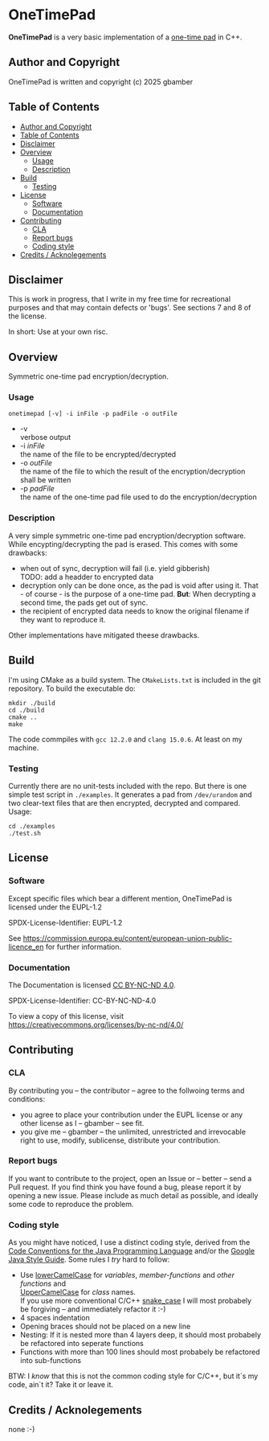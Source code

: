 <!-- 
  -- Documentation written and Copyright (c) 2025 gbamber
  -- Licensed under CC BY-NC-ND 4.0
  -- SPDX-License-Identifier: CC BY-NC-ND 4.0
  -- License URL: https://creativecommons.org/licenses/by-nc-nd/4.0/
  -->
# OneTimePad <!-- omit from toc -->

<b>OneTimePad</b> is a very basic implementation of a [one-time pad](https://en.wikipedia.org/wiki/One-time_pad "Wikipedia artice 'one-time pad'") in C++.

## Author and Copyright
OneTimePad is written and copyright (c) 2025 gbamber


## Table of Contents

- [Author and Copyright](#author-and-copyright)
- [Table of Contents](#table-of-contents)
- [Disclaimer](#disclaimer)
- [Overview](#overview)
  - [Usage](#usage)
  - [Description](#description)
- [Build](#build)
  - [Testing](#testing)
- [License](#license)
  - [Software](#software)
  - [Documentation](#documentation)
- [Contributing](#contributing)
  - [CLA](#cla)
  - [Report bugs](#report-bugs)
  - [Coding style](#coding-style)
- [Credits / Acknolegements](#credits--acknolegements)

## Disclaimer
This is work in progress, that I write in my free time for recreational purposes and that may contain defects or 'bugs'. See sections 7 and 8 of the license. 

In short: Use at your own risc.

## Overview

Symmetric one-time pad encryption/decryption.

### Usage

`onetimepad [-v] -i inFile -p padFile -o outFile`

* -v  
  verbose output
* -i *inFile*  
  the name of the file to be encrypted/decrypted
* -o *outFile*  
  the name of the file to which the result of the encryption/decryption shall be written
* -p *padFile*  
  the name of the one-time pad file used to do the encryption/decryption

### Description

A very simple symmetric one-time pad encryption/decryption software. While encypting/decrypting the pad is erased. This comes with some drawbacks:

* when out of sync, decryption will fail (i.e. yield gibberish)  
  TODO: add a headder to encrypted data
* decryption only can be done once, as the pad is void after using it. That - of course - is the purpose of a one-time pad. **But**: When decrypting a second time, the pads get out of sync.
* the recipient of encrypted data needs to know the original filename if they want to reproduce it.

Other implementations have mitigated theese drawbacks. 

## Build

I'm using CMake as a build system. The `CMakeLists.txt` is included in the git repository. To build the executable do:

    mkdir ./build
    cd ./build
    cmake ..
    make

The code commpiles with `gcc 12.2.0` and `clang 15.0.6`. At least on my machine.

### Testing

Currently there are no unit-tests included with the repo. But there is one simple 
test script in `./examples`. It generates a pad from `/dev/urandom` and two clear-text
files that are then encrypted, decrypted and compared. Usage:

    cd ./examples
    ./test.sh

## License

### Software

Except specific files which bear a different mention, OneTimePad is licensed under the EUPL-1.2

SPDX-License-Identifier: EUPL-1.2

See https://commission.europa.eu/content/european-union-public-licence_en for
further information.

### Documentation

The Documentation is licensed [CC BY-NC-ND 4.0](https://creativecommons.org/licenses/by-nc-nd/4.0/ "link to creativecommons.org"). 

SPDX-License-Identifier: CC-BY-NC-ND-4.0

To view a copy of this license, visit https://creativecommons.org/licenses/by-nc-nd/4.0/

## Contributing
### CLA
By contributing you  &ndash; the contributor &ndash; agree to the follwoing 
terms and conditions:
- you agree to place your contribution under the EUPL license or any other 
  license as I &ndash; gbamber &ndash; see fit.
- you give me &ndash; gbamber &ndash; the unlimited, unrestricted and 
  irrevocable right to use, modify, sublicense, distribute your contribution. 

### Report bugs
If you want to contribute to the project, open an Issue or &ndash; better 
&ndash; send a Pull request. If you find think you have found a bug, please 
report it by opening a new issue. Please include as much detail as possible, 
and ideally some code to reproduce the problem.

### Coding style
As you might have noticed, I use a distinct coding style, derived from the 
[Code Conventions for the Java Programming Language](
https://www.oracle.com/java/technologies/javase/codeconventions-introduction.html
"https://www.oracle.com/java/technologies/javase/codeconventions-introduction.html") 
and/or the [Google Java Style Guide](
https://google.github.io/styleguide/javaguide.html 
"https://google.github.io/styleguide/javaguide.html"). 
Some rules I *try* hard to follow:
- Use [lowerCamelCase](https://en.wikipedia.org/wiki/Camel_case 
  "https://en.wikipedia.org/wiki/Camel_case") for *variables*, *member-functions* and *other functions*
  and  
  [UpperCamelCase](
  https://en.wikipedia.org/wiki/Naming_convention_(programming)#Examples_of_multiple-word_identifier_formats 
  "https://en.wikipedia.org/wiki/Naming_convention_(programming)#Examples_of_multiple-word_identifier_formats")
  for *class* names.  
  If you use more conventional C/C++ [snake_case](
  https://en.wikipedia.org/wiki/Snake_case 
  "https://en.wikipedia.org/wiki/Snake_case") I will most probabely be 
  forgiving &ndash; and immediately refactor it :-)
- 4 spaces indentation
- Opening braces should not be placed on a new line
- Nesting: If it is nested more than 4 layers deep, it should most probabely
  be refactored into seperate functions
- Functions with more than 100 lines should most probabely be refactored
  into sub-functions

BTW: I *know* that this is not the common coding style for C/C++, but it´s my 
code, ain´t it? Take it or leave it.

## Credits / Acknolegements

none :-)